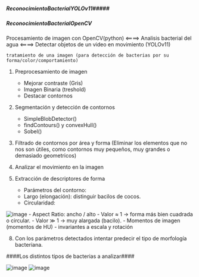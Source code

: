 ##### ReconocimientoBacterialYOLOv11##### 





##### ReconocimientoBacterialOpenCV ##### 
Procesamiento de imagen con OpenCV(python) <====> Analisis bacterial del agua <====> Detectar objetos de un video en movimiento (YOLOv11) 

	tratamiento de una imagen (para detección de bacterias por su forma/color/comportamiento)

1) Preprocesamiento de imagen
   
 	- Mejorar contraste (Gris)
 	- Imagen Binaria (treshold)
 	- Destacar contornos

3) Segmentación y detección de contornos

	- SimpleBlobDetector()
	- findContours() y convexHull()
	- Sobel()

4) Filtrado de contornos por área y forma (Eliminar los elementos que no nos son útiles, como contornos muy pequeños, muy  grandes o demasiado geometricos)

5) Analizar el movimiento en la imagen

6) Extracción de descriptores de forma
	- Parámetros del contorno:
	- Largo (elongación): distinguir bacilos de cocos.
	- Circularidad:
  
![image](https://github.com/user-attachments/assets/f74b70f0-9397-4d1e-92f4-80815049c283)
	- Aspect Ratio: ancho / alto
 		- Valor ≈ 1 → forma más bien cuadrada o circular.
   		- Valor ≫ 1 → muy alargada (bacilo).
     - Momentos de imagen (momentos de HU)
		- invariantes a escala y rotación


8) Con los parámetros detectados intentar predecir el tipo de morfología bacteriana.




####Los distintos tipos de bacterias a analizar####

![image](https://github.com/user-attachments/assets/a1fda4e6-919b-40c8-bb9e-990d8b97549f)
![image](https://github.com/user-attachments/assets/4399bb73-1eec-4ddf-8f69-ad2cab3c23ff)
